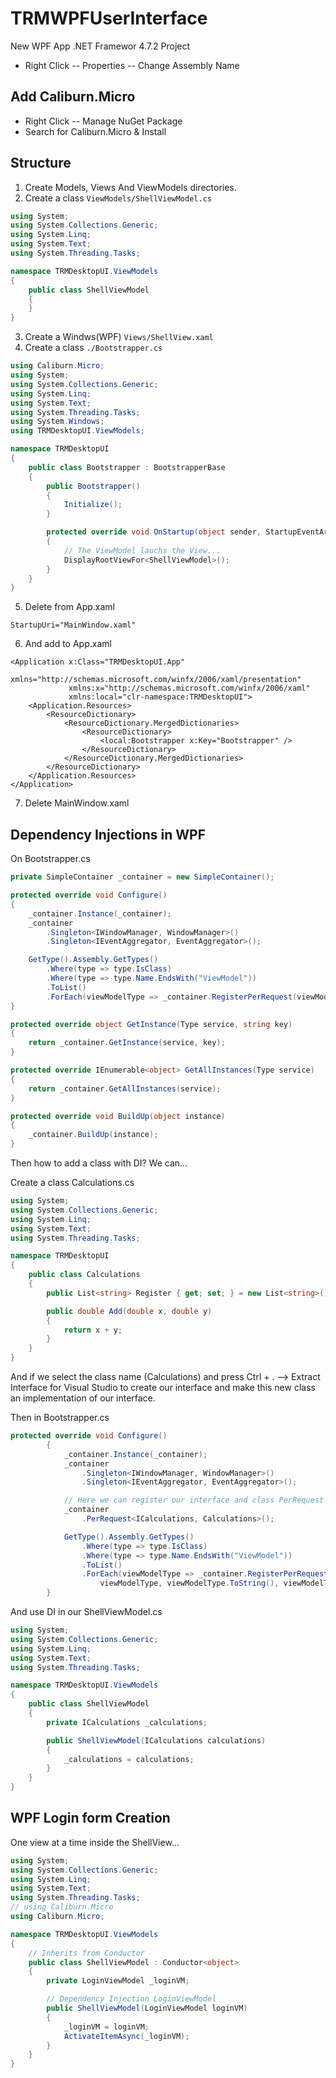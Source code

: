# TRMWPFUserInterface

New WPF App .NET Framewor 4.7.2 Project

- Right Click -- Properties -- Change Assembly Name

## Add Caliburn.Micro

- Right Click -- Manage NuGet Package
- Search for Caliburn.Micro & Install

## Structure

1) Create Models, Views And ViewModels directories.
2) Create a class `ViewModels/ShellViewModel.cs`

```cs
using System;
using System.Collections.Generic;
using System.Linq;
using System.Text;
using System.Threading.Tasks;

namespace TRMDesktopUI.ViewModels
{
    public class ShellViewModel
    {
    }
}

```

3) Create a Windws(WPF) `Views/ShellView.xaml`
4) Create a class `./Bootstrapper.cs`

```cs
using Caliburn.Micro;
using System;
using System.Collections.Generic;
using System.Linq;
using System.Text;
using System.Threading.Tasks;
using System.Windows;
using TRMDesktopUI.ViewModels;

namespace TRMDesktopUI
{
    public class Bootstrapper : BootstrapperBase
    {
        public Bootstrapper()
        {
            Initialize();
        }

        protected override void OnStartup(object sender, StartupEventArgs e)
        {
            // The ViewModel lauchs the View...
            DisplayRootViewFor<ShellViewModel>();
        }
    }
}
```

5) Delete from App.xaml

```
StartupUri="MainWindow.xaml"
```

6) And add to App.xaml

```
<Application x:Class="TRMDesktopUI.App"
             xmlns="http://schemas.microsoft.com/winfx/2006/xaml/presentation"
             xmlns:x="http://schemas.microsoft.com/winfx/2006/xaml"
             xmlns:local="clr-namespace:TRMDesktopUI">
    <Application.Resources>
        <ResourceDictionary>
            <ResourceDictionary.MergedDictionaries>
                <ResourceDictionary>
                    <local:Bootstrapper x:Key="Bootstrapper" />
                </ResourceDictionary>
            </ResourceDictionary.MergedDictionaries>
        </ResourceDictionary>
    </Application.Resources>
</Application>
```

7) Delete MainWindow.xaml

## Dependency Injections in WPF

On Bootstrapper.cs

```cs
private SimpleContainer _container = new SimpleContainer();

protected override void Configure()
{
    _container.Instance(_container);
    _container
        .Singleton<IWindowManager, WindowManager>()
        .Singleton<IEventAggregator, EventAggregator>();

    GetType().Assembly.GetTypes()
        .Where(type => type.IsClass)
        .Where(type => type.Name.EndsWith("ViewModel"))
        .ToList()
        .ForEach(viewModelType => _container.RegisterPerRequest(viewModelType, viewModelType.ToString(), viewModelType));
}

protected override object GetInstance(Type service, string key)
{
    return _container.GetInstance(service, key);
}

protected override IEnumerable<object> GetAllInstances(Type service)
{
    return _container.GetAllInstances(service);
}

protected override void BuildUp(object instance)
{
    _container.BuildUp(instance);
}
```

Then how to add a class with DI? We can...

Create a class Calculations.cs

```cs
using System;
using System.Collections.Generic;
using System.Linq;
using System.Text;
using System.Threading.Tasks;

namespace TRMDesktopUI
{
    public class Calculations
    {
        public List<string> Register { get; set; } = new List<string>();

        public double Add(double x, double y)
        {
            return x + y;
        }
    }
}
```

And if we select the class name (Calculations) and press Ctrl + . --> Extract Interface for Visual Studio to create our interface and make this new class an implementation of our interface.

Then in Bootstrapper.cs

```cs
protected override void Configure()
        {
            _container.Instance(_container);
            _container
                .Singleton<IWindowManager, WindowManager>()
                .Singleton<IEventAggregator, EventAggregator>();

            // Here we can register our interface and class PerRequest
            _container
                .PerRequest<ICalculations, Calculations>();

            GetType().Assembly.GetTypes()
                .Where(type => type.IsClass)
                .Where(type => type.Name.EndsWith("ViewModel"))
                .ToList()
                .ForEach(viewModelType => _container.RegisterPerRequest(
                    viewModelType, viewModelType.ToString(), viewModelType));
        }
```

And use DI in our ShellViewModel.cs

```cs
using System;
using System.Collections.Generic;
using System.Linq;
using System.Text;
using System.Threading.Tasks;

namespace TRMDesktopUI.ViewModels
{
    public class ShellViewModel
    {
        private ICalculations _calculations;

        public ShellViewModel(ICalculations calculations)
        {
            _calculations = calculations;
        }
    }
}
```

## WPF Login form Creation

One view at a time inside the ShellView...

```cs
using System;
using System.Collections.Generic;
using System.Linq;
using System.Text;
using System.Threading.Tasks;
// using Caliburn.Micro
using Caliburn.Micro;

namespace TRMDesktopUI.ViewModels
{
    // Inherits from Conductor
    public class ShellViewModel : Conductor<object>
    {
        private LoginViewModel _loginVM;

        // Dependency Injection LoginViewModel
        public ShellViewModel(LoginViewModel loginVM)
        {
            _loginVM = loginVM;
            ActivateItemAsync(_loginVM);
        }
    }
}
```